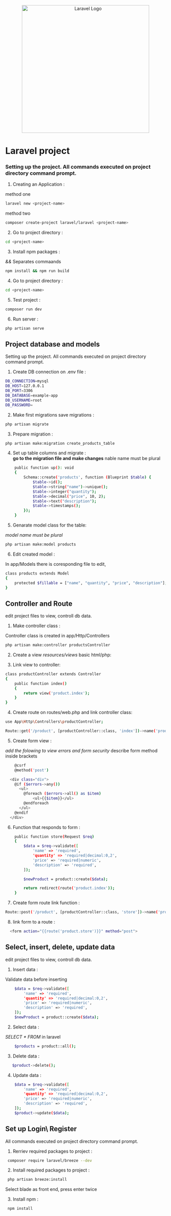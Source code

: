 <p align="center"><a href="https://laravel.com" target="_blank"><img src="https://raw.githubusercontent.com/laravel/art/master/logo-lockup/5%20SVG/2%20CMYK/1%20Full%20Color/laravel-logolockup-cmyk-red.svg" width="400" alt="Laravel Logo"></a></p>

# Laravel project

### Setting up the project. All commands executed on project directory command prompt.

1. Creating an Application :

method one

```bash
laravel new <project-name>
```

method two

```bash
composer create-project laravel/laravel <project-name>
```

2. Go to project directory :

```bash
cd <project-name>
```

3. Install npm packages :

_&&_ Separates commaands

```bash
npm install && npm run build
```

4. Go to project directory :

```bash
cd <project-name>
```

5. Test project :

```bash
composer run dev
```

6. Run server :

```bash
php artisan serve
```

## Project database and models

Setting up the project. All commands executed on project directory command prompt.

1. Create DB connection on .env file :

```bash
DB_CONNECTION=mysql
DB_HOST=127.0.0.1
DB_PORT=3306
DB_DATABASE=example-app
DB_USERNAME=root
DB_PASSWORD=
```

2. Make first migrations save migrations :

```bash
php artisan migrate
```

3. Prepare migration :

```bash
php artisan make:migration create_products_table
```

4. Set up table columns and migrate : <br>
   **go to the migration file and make changes** nable name must be plural

```bash
    public function up(): void
    {
        Schema::create('products', function (Blueprint $table) {
            $table->id();
            $table->string("name")->unique();
            $table->integer("quantity");
            $table->decimal("price", 10, 2);
            $table->text("description");
            $table->timestamps();
        });
    }
```

5. Genarate model class for the table:

_model name must be plural_

```bash
php artisan make:model products
```

6. Edit created model :

In app/Models there is coresponding file to edit,

```bash
class products extends Model
{
    protected $fillable = ["name", "quantity", "price", "description"];
}
```

## Controller and Route

edit project files to view, controll db data.

1. Make controller class :

Controller class is created in app/Http/Controllers

```bash
php artisan make:controller productsController
```

2. Create a view _resources/views_ basic html/php:

3. Link view to controller:

```bash
class productController extends Controller
{
    public function index()
    {
        return view('product.index');
    }
}
```

4. Create route on routes/web.php and link controller class:

```bash
use App\Http\Controllers\productController;

Route::get('/product', [productController::class, 'index'])->name('product.index');
```

5. Create form view :

_add the folowing to view errors and form security_ describe form method inside brackets

```bash
    @csrf
    @method('post')
```

```bash
  <div class="div">
    @if ($errors->any())
      <ul>
        @foreach ($errors->all() as $item)
            <ul>{{$item}}</ul>
        @endforeach
      </ul>
    @endif
  </div>
```

6. Function that responds to form :

```bash
    public function store(Request $req)
    {
        $data = $req->validate([
            'name' => 'required',
            'quantity' => 'required|decimal:0,2',
            'price' => 'required|numeric',
            'description' => 'required',
        ]);

        $newProduct = product::create($data);

        return redirect(route('product.index'));
    }
```

7. Create form route link function :

```bash
Route::post('/product', [productController::class, 'store'])->name('product.store');
```

8. link form to a route :

```bash
  <form action="{{route('product.store')}}" method="post">
```

## Select, insert, delete, update data

edit project files to view, controll db data.

1. Insert data :

Validate data before inserting

```bash
    $data = $req->validate([
        'name' => 'required',
        'quantity' => 'required|decimal:0,2',
        'price' => 'required|numeric',
        'description' => 'required',
    ]);
    $newProduct = product::create($data);
```

2. Select data :

_SELECT \* FROM <table-name>_ in laravel

```bash
    $products = product::all();
```

3. Delete data :

```bash
   $product->delete();
```

4. Update data :

```bash
    $data = $req->validate([
        'name' => 'required',
        'quantity' => 'required|decimal:0,2',
        'price' => 'required|numeric',
        'description' => 'required',
    ]);
    $product->update($data);
```

## Set up Login\ Register

All commands executed on project directory command prompt.

1. Rerriev required packages to project :

```bash
 composer require laravel/breeze --dev
```

2. Install required packages to project :

```bash
 php artisan breeze:install
```

Select blade as front end, press enter twice

3. Install npm :

```bash
 npm install
```
